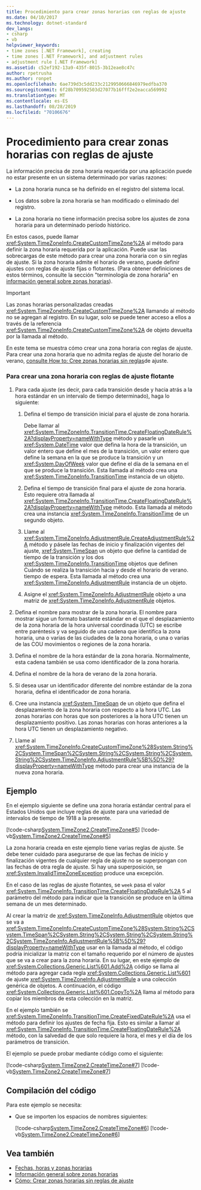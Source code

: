 ```yaml
---
title: Procedimiento para crear zonas horarias con reglas de ajuste
ms.date: 04/10/2017
ms.technology: dotnet-standard
dev_langs:
- csharp
- vb
helpviewer_keywords:
- time zones [.NET Framework], creating
- time zones [.NET Framework], and adjustment rules
- adjustment rule [.NET Framework]
ms.assetid: c52ef192-13a9-435f-8015-3b12eae8c47c
author: rpetrusha
ms.author: ronpet
ms.openlocfilehash: 6ae739d3c5dd233c2129950666846979edfba370
ms.sourcegitcommit: 6f28b709592503d27077b16fff2e2eacca569992
ms.translationtype: MT
ms.contentlocale: es-ES
ms.lasthandoff: 08/28/2019
ms.locfileid: "70106676"
---
```

# <a name="how-to-create-time-zones-with-adjustment-rules"></a>Procedimiento para crear zonas horarias con reglas de ajuste

La información precisa de zona horaria requerida por una aplicación puede no estar presente en un sistema determinado por varias razones:

- La zona horaria nunca se ha definido en el registro del sistema local.

- Los datos sobre la zona horaria se han modificado o eliminado del registro.

- La zona horaria no tiene información precisa sobre los ajustes de zona horaria para un determinado período histórico.

En estos casos, puede llamar <xref:System.TimeZoneInfo.CreateCustomTimeZone%2A> al método para definir la zona horaria requerida por la aplicación. Puede usar las sobrecargas de este método para crear una zona horaria con o sin reglas de ajuste. Si la zona horaria admite el horario de verano, puede definir ajustes con reglas de ajuste fijas o flotantes. (Para obtener definiciones de estos términos, consulte la sección "terminología de zona horaria" en [información general sobre zonas horarias](../../../docs/standard/datetime/time-zone-overview.md)).

> [!IMPORTANT]
> Las zonas horarias personalizadas creadas <xref:System.TimeZoneInfo.CreateCustomTimeZone%2A> llamando al método no se agregan al registro. En su lugar, solo se puede tener acceso a ellos a través de la referencia <xref:System.TimeZoneInfo.CreateCustomTimeZone%2A> de objeto devuelta por la llamada al método.

En este tema se muestra cómo crear una zona horaria con reglas de ajuste. Para crear una zona horaria que no admita reglas de ajuste del horario de verano, [consulte How to: Cree zonas horarias sin reglas](../../../docs/standard/datetime/create-time-zones-without-adjustment-rules.md)de ajuste.

### <a name="to-create-a-time-zone-with-floating-adjustment-rules"></a>Para crear una zona horaria con reglas de ajuste flotante

1. Para cada ajuste (es decir, para cada transición desde y hacia atrás a la hora estándar en un intervalo de tiempo determinado), haga lo siguiente:

    1. Defina el tiempo de transición inicial para el ajuste de zona horaria.

       Debe llamar al <xref:System.TimeZoneInfo.TransitionTime.CreateFloatingDateRule%2A?displayProperty=nameWithType> método y pasarle un <xref:System.DateTime> valor que defina la hora de la transición, un valor entero que define el mes de la transición, un valor entero que define la semana en la que se produce la transición y un <xref:System.DayOfWeek> valor que define el día de la semana en el que se produce la transición. Esta llamada al método crea una <xref:System.TimeZoneInfo.TransitionTime> instancia de un objeto.

    2. Defina el tiempo de transición final para el ajuste de zona horaria. Esto requiere otra llamada al <xref:System.TimeZoneInfo.TransitionTime.CreateFloatingDateRule%2A?displayProperty=nameWithType> método. Esta llamada al método crea una instancia <xref:System.TimeZoneInfo.TransitionTime> de un segundo objeto.

    3. Llame al <xref:System.TimeZoneInfo.AdjustmentRule.CreateAdjustmentRule%2A> método y pásele las fechas de inicio y finalización vigentes del ajuste, <xref:System.TimeSpan> un objeto que define la cantidad de tiempo de la transición y los dos <xref:System.TimeZoneInfo.TransitionTime> objetos que definen Cuándo se realiza la transición hacia y desde el horario de verano. tiempo de espera. Esta llamada al método crea una <xref:System.TimeZoneInfo.AdjustmentRule> instancia de un objeto.

    4. Asigne el <xref:System.TimeZoneInfo.AdjustmentRule> objeto a una matriz de <xref:System.TimeZoneInfo.AdjustmentRule> objetos.

2. Defina el nombre para mostrar de la zona horaria. El nombre para mostrar sigue un formato bastante estándar en el que el desplazamiento de la zona horaria de la hora universal coordinada (UTC) se escribe entre paréntesis y va seguido de una cadena que identifica la zona horaria, una o varias de las ciudades de la zona horaria, o una o varias de las COU movimientos o regiones de la zona horaria.

3. Defina el nombre de la hora estándar de la zona horaria. Normalmente, esta cadena también se usa como identificador de la zona horaria.

4. Defina el nombre de la hora de verano de la zona horaria.

5. Si desea usar un identificador diferente del nombre estándar de la zona horaria, defina el identificador de zona horaria.

6. Cree una instancia <xref:System.TimeSpan> de un objeto que defina el desplazamiento de la zona horaria con respecto a la hora UTC. Las zonas horarias con horas que son posteriores a la hora UTC tienen un desplazamiento positivo. Las zonas horarias con horas anteriores a la hora UTC tienen un desplazamiento negativo.

7. Llame al <xref:System.TimeZoneInfo.CreateCustomTimeZone%28System.String%2CSystem.TimeSpan%2CSystem.String%2CSystem.String%2CSystem.String%2CSystem.TimeZoneInfo.AdjustmentRule%5B%5D%29?displayProperty=nameWithType> método para crear una instancia de la nueva zona horaria.

## <a name="example"></a>Ejemplo

En el ejemplo siguiente se define una zona horaria estándar central para el Estados Unidos que incluye reglas de ajuste para una variedad de intervalos de tiempo de 1918 a la presente.

[!code-csharp[System.TimeZone2.CreateTimeZone#5](../../../samples/snippets/csharp/VS_Snippets_CLR_System/system.TimeZone2.CreateTimeZone/cs/System.TimeZone2.CreateTimeZone.cs#5)]
[!code-vb[System.TimeZone2.CreateTimeZone#5](../../../samples/snippets/visualbasic/VS_Snippets_CLR_System/system.TimeZone2.CreateTimeZone/vb/System.TimeZone2.CreateTimeZone.vb#5)]

La zona horaria creada en este ejemplo tiene varias reglas de ajuste. Se debe tener cuidado para asegurarse de que las fechas de inicio y finalización vigentes de cualquier regla de ajuste no se superpongan con las fechas de otra regla de ajuste. Si hay una superposición, se <xref:System.InvalidTimeZoneException> produce una excepción.

En el caso de las reglas de ajuste flotantes, se `week` pasa el valor <xref:System.TimeZoneInfo.TransitionTime.CreateFloatingDateRule%2A> 5 al parámetro del método para indicar que la transición se produce en la última semana de un mes determinado.

Al crear la matriz de <xref:System.TimeZoneInfo.AdjustmentRule> objetos que se va a <xref:System.TimeZoneInfo.CreateCustomTimeZone%28System.String%2CSystem.TimeSpan%2CSystem.String%2CSystem.String%2CSystem.String%2CSystem.TimeZoneInfo.AdjustmentRule%5B%5D%29?displayProperty=nameWithType> usar en la llamada al método, el código podría inicializar la matriz con el tamaño requerido por el número de ajustes que se va a crear para la zona horaria. En su lugar, en este ejemplo de <xref:System.Collections.Generic.List%601.Add%2A> código se llama al método para agregar cada regla <xref:System.Collections.Generic.List%601> de ajuste <xref:System.TimeZoneInfo.AdjustmentRule> a una colección genérica de objetos. A continuación, el código <xref:System.Collections.Generic.List%601.CopyTo%2A> llama al método para copiar los miembros de esta colección en la matriz.

En el ejemplo también se <xref:System.TimeZoneInfo.TransitionTime.CreateFixedDateRule%2A> usa el método para definir los ajustes de fecha fija. Esto es similar a llamar al <xref:System.TimeZoneInfo.TransitionTime.CreateFloatingDateRule%2A> método, con la salvedad de que solo requiere la hora, el mes y el día de los parámetros de transición.

El ejemplo se puede probar mediante código como el siguiente:

[!code-csharp[System.TimeZone2.CreateTimeZone#7](../../../samples/snippets/csharp/VS_Snippets_CLR_System/system.TimeZone2.CreateTimeZone/cs/System.TimeZone2.CreateTimeZone.cs#7)]
[!code-vb[System.TimeZone2.CreateTimeZone#7](../../../samples/snippets/visualbasic/VS_Snippets_CLR_System/system.TimeZone2.CreateTimeZone/vb/System.TimeZone2.CreateTimeZone.vb#7)]

## <a name="compiling-the-code"></a>Compilación del código

Para este ejemplo se necesita:

- Que se importen los espacios de nombres siguientes:

  [!code-csharp[System.TimeZone2.CreateTimeZone#6](../../../samples/snippets/csharp/VS_Snippets_CLR_System/system.TimeZone2.CreateTimeZone/cs/System.TimeZone2.CreateTimeZone.cs#6)]
  [!code-vb[System.TimeZone2.CreateTimeZone#6](../../../samples/snippets/visualbasic/VS_Snippets_CLR_System/system.TimeZone2.CreateTimeZone/vb/System.TimeZone2.CreateTimeZone.vb#6)]

## <a name="see-also"></a>Vea también

- [Fechas, horas y zonas horarias](../../../docs/standard/datetime/index.md)
- [Información general sobre zonas horarias](../../../docs/standard/datetime/time-zone-overview.md)
- [Cómo: Crear zonas horarias sin reglas de ajuste](../../../docs/standard/datetime/create-time-zones-without-adjustment-rules.md)
